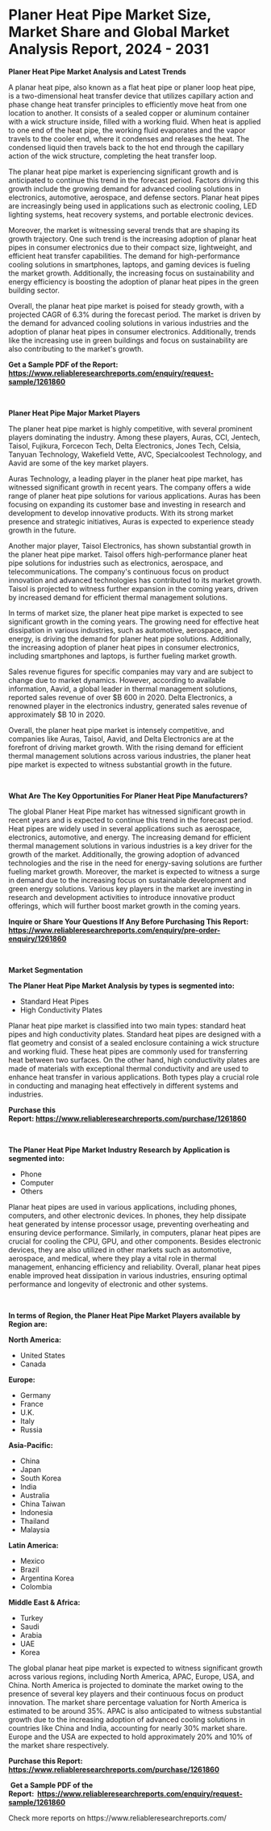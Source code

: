 <p><h1>Planer Heat Pipe Market Size, Market Share and Global Market Analysis Report, 2024 - 2031</h1></p><p><strong>Planer Heat Pipe Market Analysis and Latest Trends</strong></p>
<p><p>A planar heat pipe, also known as a flat heat pipe or planer loop heat pipe, is a two-dimensional heat transfer device that utilizes capillary action and phase change heat transfer principles to efficiently move heat from one location to another. It consists of a sealed copper or aluminum container with a wick structure inside, filled with a working fluid. When heat is applied to one end of the heat pipe, the working fluid evaporates and the vapor travels to the cooler end, where it condenses and releases the heat. The condensed liquid then travels back to the hot end through the capillary action of the wick structure, completing the heat transfer loop.</p><p>The planar heat pipe market is experiencing significant growth and is anticipated to continue this trend in the forecast period. Factors driving this growth include the growing demand for advanced cooling solutions in electronics, automotive, aerospace, and defense sectors. Planar heat pipes are increasingly being used in applications such as electronic cooling, LED lighting systems, heat recovery systems, and portable electronic devices.</p><p>Moreover, the market is witnessing several trends that are shaping its growth trajectory. One such trend is the increasing adoption of planar heat pipes in consumer electronics due to their compact size, lightweight, and efficient heat transfer capabilities. The demand for high-performance cooling solutions in smartphones, laptops, and gaming devices is fueling the market growth. Additionally, the increasing focus on sustainability and energy efficiency is boosting the adoption of planar heat pipes in the green building sector.</p><p>Overall, the planar heat pipe market is poised for steady growth, with a projected CAGR of 6.3% during the forecast period. The market is driven by the demand for advanced cooling solutions in various industries and the adoption of planar heat pipes in consumer electronics. Additionally, trends like the increasing use in green buildings and focus on sustainability are also contributing to the market's growth.</p></p>
<p><strong>Get a Sample PDF of the Report:&nbsp; <a href="https://www.reliableresearchreports.com/enquiry/request-sample/1261860">https://www.reliableresearchreports.com/enquiry/request-sample/1261860</a></strong></p>
<p>&nbsp;</p>
<p><strong>Planer Heat Pipe Major Market Players</strong></p>
<p><p>The planer heat pipe market is highly competitive, with several prominent players dominating the industry. Among these players, Auras, CCI, Jentech, Taisol, Fujikura, Forcecon Tech, Delta Electronics, Jones Tech, Celsia, Tanyuan Technology, Wakefield Vette, AVC, Specialcoolest Technology, and Aavid are some of the key market players.</p><p>Auras Technology, a leading player in the planer heat pipe market, has witnessed significant growth in recent years. The company offers a wide range of planer heat pipe solutions for various applications. Auras has been focusing on expanding its customer base and investing in research and development to develop innovative products. With its strong market presence and strategic initiatives, Auras is expected to experience steady growth in the future.</p><p>Another major player, Taisol Electronics, has shown substantial growth in the planer heat pipe market. Taisol offers high-performance planer heat pipe solutions for industries such as electronics, aerospace, and telecommunications. The company's continuous focus on product innovation and advanced technologies has contributed to its market growth. Taisol is projected to witness further expansion in the coming years, driven by increased demand for efficient thermal management solutions.</p><p>In terms of market size, the planer heat pipe market is expected to see significant growth in the coming years. The growing need for effective heat dissipation in various industries, such as automotive, aerospace, and energy, is driving the demand for planer heat pipe solutions. Additionally, the increasing adoption of planer heat pipes in consumer electronics, including smartphones and laptops, is further fueling market growth.</p><p>Sales revenue figures for specific companies may vary and are subject to change due to market dynamics. However, according to available information, Aavid, a global leader in thermal management solutions, reported sales revenue of over $B 600 in 2020. Delta Electronics, a renowned player in the electronics industry, generated sales revenue of approximately $B 10 in 2020.</p><p>Overall, the planer heat pipe market is intensely competitive, and companies like Auras, Taisol, Aavid, and Delta Electronics are at the forefront of driving market growth. With the rising demand for efficient thermal management solutions across various industries, the planer heat pipe market is expected to witness substantial growth in the future.</p></p>
<p>&nbsp;</p>
<p><strong>What Are The Key Opportunities For Planer Heat Pipe Manufacturers?</strong></p>
<p><p>The global Planer Heat Pipe market has witnessed significant growth in recent years and is expected to continue this trend in the forecast period. Heat pipes are widely used in several applications such as aerospace, electronics, automotive, and energy. The increasing demand for efficient thermal management solutions in various industries is a key driver for the growth of the market. Additionally, the growing adoption of advanced technologies and the rise in the need for energy-saving solutions are further fueling market growth. Moreover, the market is expected to witness a surge in demand due to the increasing focus on sustainable development and green energy solutions. Various key players in the market are investing in research and development activities to introduce innovative product offerings, which will further boost market growth in the coming years.</p></p>
<p><strong>Inquire or Share Your Questions If Any Before Purchasing This Report: <a href="https://www.reliableresearchreports.com/enquiry/pre-order-enquiry/1261860">https://www.reliableresearchreports.com/enquiry/pre-order-enquiry/1261860</a></strong></p>
<p>&nbsp;</p>
<p><strong>Market Segmentation</strong></p>
<p><strong>The Planer Heat Pipe Market Analysis by types is segmented into:</strong></p>
<p><ul><li>Standard Heat Pipes</li><li>High Conductivity Plates</li></ul></p>
<p><p>Planar heat pipe market is classified into two main types: standard heat pipes and high conductivity plates. Standard heat pipes are designed with a flat geometry and consist of a sealed enclosure containing a wick structure and working fluid. These heat pipes are commonly used for transferring heat between two surfaces. On the other hand, high conductivity plates are made of materials with exceptional thermal conductivity and are used to enhance heat transfer in various applications. Both types play a crucial role in conducting and managing heat effectively in different systems and industries.</p></p>
<p><strong>Purchase this Report:&nbsp;<a href="https://www.reliableresearchreports.com/purchase/1261860">https://www.reliableresearchreports.com/purchase/1261860</a></strong></p>
<p>&nbsp;</p>
<p><strong>The Planer Heat Pipe Market Industry Research by Application is segmented into:</strong></p>
<p><ul><li>Phone</li><li>Computer</li><li>Others</li></ul></p>
<p><p>Planar heat pipes are used in various applications, including phones, computers, and other electronic devices. In phones, they help dissipate heat generated by intense processor usage, preventing overheating and ensuring device performance. Similarly, in computers, planar heat pipes are crucial for cooling the CPU, GPU, and other components. Besides electronic devices, they are also utilized in other markets such as automotive, aerospace, and medical, where they play a vital role in thermal management, enhancing efficiency and reliability. Overall, planar heat pipes enable improved heat dissipation in various industries, ensuring optimal performance and longevity of electronic and other systems.</p></p>
<p>&nbsp;</p>
<p><strong>In terms of Region, the Planer Heat Pipe Market Players available by Region are:</strong></p>
<p>
    <p> <strong> North America: </strong>
        <ul>
            <li>United States</li>
            <li>Canada</li>
        </ul>
        </p> 
    <p> <strong> Europe: </strong>
        <ul>
            <li>Germany</li>
            <li>France</li>
            <li>U.K.</li>
            <li>Italy</li>
            <li>Russia</li>
        </ul>
        </p> 
    <p> <strong> Asia-Pacific: </strong>
        <ul>
            <li>China</li>
            <li>Japan</li>
            <li>South Korea</li>
            <li>India</li>
            <li>Australia</li>
            <li>China Taiwan</li>
            <li>Indonesia</li>
            <li>Thailand</li>
            <li>Malaysia</li>
        </ul>
        </p> 
    <p> <strong> Latin America: </strong>
        <ul>
            <li>Mexico</li>
            <li>Brazil</li>
            <li>Argentina Korea</li>
            <li>Colombia</li>
        </ul>
        </p> 
    <p> <strong> Middle East & Africa: </strong>
        <ul>
            <li>Turkey</li>
            <li>Saudi</li>
            <li>Arabia</li>
            <li>UAE</li>
            <li>Korea</li>
        </ul>
    </p>
    </p>
<p><p>The global planar heat pipe market is expected to witness significant growth across various regions, including North America, APAC, Europe, USA, and China. North America is projected to dominate the market owing to the presence of several key players and their continuous focus on product innovation. The market share percentage valuation for North America is estimated to be around 35%. APAC is also anticipated to witness substantial growth due to the increasing adoption of advanced cooling solutions in countries like China and India, accounting for nearly 30% market share. Europe and the USA are expected to hold approximately 20% and 10% of the market share respectively.</p></p>
<p><strong>Purchase this Report: <a href="https://www.reliableresearchreports.com/purchase/1261860">https://www.reliableresearchreports.com/purchase/1261860</a></strong></p>
<p>&nbsp;<strong>Get a Sample PDF of the Report:&nbsp;&nbsp;<a href="https://www.reliableresearchreports.com/enquiry/request-sample/1261860">https://www.reliableresearchreports.com/enquiry/request-sample/1261860</a></strong></p>
<p><strong></strong></p>
<p>Check more reports on https://www.reliableresearchreports.com/</p>